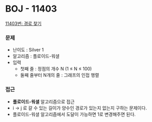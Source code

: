 # BOJ - 11403

[11403번: 경로 찾기](https://www.acmicpc.net/problem/11403)

### 문제

- 난이도 : Silver 1
- 알고리즘 : 플로이드-워셜
- 입력
    - 첫째 줄 : 정점의 개수 N (1 ≤ N ≤ 100)
    - 둘째 줄부터 N개의 줄 : 그래프의 인접 행렬

### 접근

- **플로이드-워셜** 알고리즘으로 접근
- i → j 로 갈 수 있는 길이가 양수인 경로가 있는지 없는지 구하는 문제이다.
- 플로이드-워셜 알고리즘에서 도달이 가능하면 1로 변경해주면 된다.
